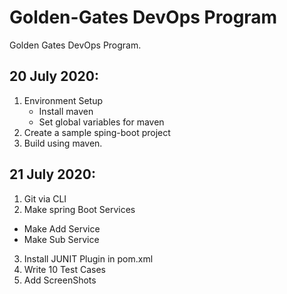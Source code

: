 # Golden-Gates DevOps Program
Golden Gates DevOps Program.

## 20 July 2020:
 1. Environment Setup
    * Install maven
    * Set global variables for maven
 2. Create a sample sping-boot project
 3. Build using maven.

 ## 21 July 2020:
 1. Git via CLI
 2. Make spring Boot Services
   * Make Add Service
   * Make Sub Service
 3. Install JUNIT Plugin in pom.xml
 4. Write 10 Test Cases
 5. Add ScreenShots
